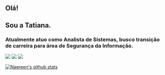 ## Olá!

## Sou a Tatiana.

### Atualmente atuo como Analista de Sistemas, busco transição de carreira para área de Segurança da Informação.

<div> 
  <a href="https://www.linkedin.com/in/tatiana-dutra" target="_blank"><img src="https://img.shields.io/badge/-LinkedIn-%230077B5?style=for-the-badge&logo=linkedin&logoColor=white" target="_blank"></a>
  <a href = "mailto:tatimdutra@gmail.com"><img src="https://img.shields.io/badge/-Gmail-%23333?style=for-the-badge&logo=gmail&logoColor=white" target="_blank"></a> 
  <a href="https://instagram.com/tatianamdutra" target="_blank"><img src="https://img.shields.io/badge/-Instagram-%23E4405F?style=for-the-badge&logo=instagram&logoColor=white" target="_blank"></a>
</div>

[![Naereen's github stats](https://github-readme-stats.vercel.app/api?username=tatianadutra&theme=blue-green)](https://github.com/anuraghazra/github-readme-stats)
